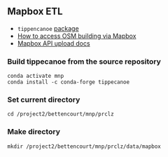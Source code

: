 
## Mapbox ETL ##

* `tippencanoe` [package](https://github.com/mapbox/tippecanoe)
* [How to access OSM building via Mapbox](https://github.com/mapbox/malaria-mapping)
* [Mapbox API upload docs](https://docs.mapbox.com/api/maps/#datasets)


### Build tippecanoe from the source repository ###
```
conda activate mnp
conda install -c conda-forge tippecanoe
```

### Set current directory ###
`cd /project2/bettencourt/mnp/prclz`

### Make directory ###
`mkdir /project2/bettencourt/mnp/prclz/data/mapbox`
